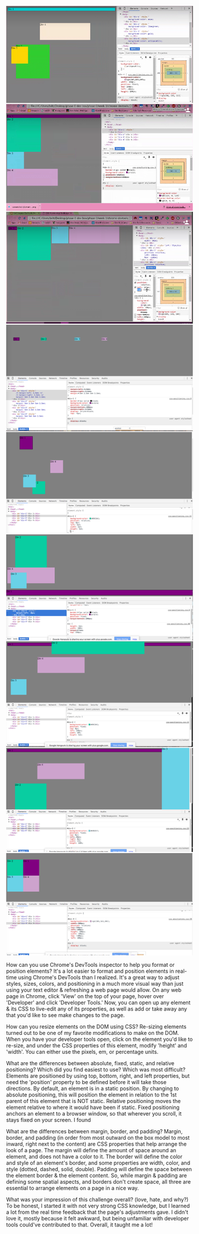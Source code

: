 
![Imgs](https://github.com/Jacfem/phase-0/blob/master/week-3/chrome-devtools/imgs/1change_color.png)
<img src="imgs/2columns.PNG">
<img src="imgs/3row.PNG" alt="Row">
<img src="imgs/4make-equidistant.PNG" alt="Make Equidistant">
<img src="imgs/5squares.PNG" alt="Squares">
<img src="imgs/6footer.PNG" alt="Footer">
<img src="imgs/7header.PNG" alt="Header">
<img src="imgs/8sidebar.PNG" alt="Sidebar">
<img src="imgs/9get-creative.PNG" alt="Get Creative">

How can you use Chrome's DevTools inspector to help you format or position elements?
It's a lot easier to format and position elements in real-time using Chrome's DevTools than I realized. It's a great way to adjust styles, sizes, colors, and positioning in a much more visual way than just using your text editor & refreshing a web page would allow. On any web page in Chrome, click 'View' on the top of your page, hover over 'Developer' and click 'Developer Tools.' Now, you can open up any element & its CSS to live-edit any of its properties, as well as add or take away any that you'd like to see make changes to the page.

How can you resize elements on the DOM using CSS?
Re-sizing elements turned out to be one of my favorite modifications to make on the DOM. When you have your developer tools open, click on the element you'd like to re-size, and under the CSS properties of this element, modify 'height' and 'width'. You can either use the pixels, em, or percentage units.

What are the differences between absolute, fixed, static, and relative positioning? Which did you find easiest to use? Which was most difficult?
Elements are positioned by using top, bottom, right, and left properties, but need the 'position' property to be defined before it will take those directions. By default, an element is in a static position. By changing to absolute positioning, this will position the element in relation to the 1st parent of this element that is NOT static. Relative positioning moves the element relative to where it would have been if static. Fixed positioning anchors an element to a browser window, so that wherever you scroll, it stays fixed on your screen. I found

What are the differences between margin, border, and padding?
Margin, border, and padding (in order from most outward on the box model to most inward, right next to the content) are CSS properties that help arrange the look of a page. The margin will define the amount of space around an element, and does not have a color to it. The border will define the color and style of an element's border, and some properties are width, color, and style (dotted, dashed, solid, double). Padding will define the space between the element border & the element content. So, while margin & padding are defining some spatial aspects, and borders don't create space, all three are essential to arrange elements on a page in a nice way.

What was your impression of this challenge overall? (love, hate, and why?)
To be honest, I started it with not very strong CSS knowledge, but I learned a lot from the real time feedback that the page's adjustments gave. I didn't love it, mostly because it felt awkward, but being unfamiliar with developer tools could've contributed to that. Overall, it taught me a lot!
